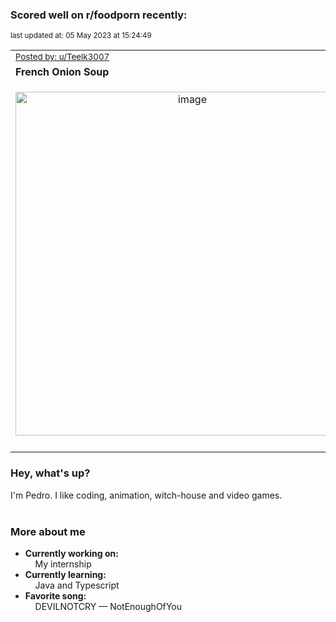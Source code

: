 ### Scored well on r/foodporn recently:

<p align="left"><sub>last updated at: 05 May 2023 at 15:24:49</sub></p>

|   |
| --- |
| <sub>[Posted by: u/Teelk3007][source]</sub> |
| **French Onion Soup** | 
|<p align="center"> <img alt="image" src="https://i.redd.it/zssla4o6qwxa1.jpg" width="550" /> </p>|
|   |

### Hey, what's up?

I'm Pedro. I like coding, animation, witch-house and video games.<br><br>

### More about me
- **Currently working on:**  
&nbsp;&nbsp;&nbsp;&nbsp;My internship
- **Currently learning:**  
&nbsp;&nbsp;&nbsp;&nbsp;Java and Typescript
- **Favorite song:**  
&nbsp;&nbsp;&nbsp;&nbsp;DEVILNOTCRY — NotEnoughOfYou<br><br>

  



  
  
  
[linkedin]: https://linkedin.com/in/pedro-h-r-gomes-8a487b14a/
[gmail]: mailto:pilique11@gmail.com
[source]: https://reddit.com/r/FoodPorn/comments/137x89w/french_onion_soup/
[redditAPI]: https://www.reddit.com/dev/api/